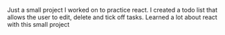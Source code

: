 Just a small project I worked on to practice react. I created a todo list that allows the user to edit, delete and tick off tasks. Learned a lot about react with this small project
